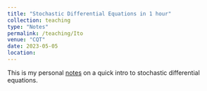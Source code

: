 ```yaml
---
title: "Stochastic Differential Equations in 1 hour"
collection: teaching
type: "Notes"
permalink: /teaching/Ito
venue: "CQT"
date: 2023-05-05
location: 
---
```


This is my personal [notes](http://haonanliu-phys.github.io//files/Ito.pdf) on a quick intro to stochastic differential equations.